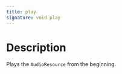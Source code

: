 ```yaml
---
title: play
signature: void play
---
```


# Description
Plays the `AudioResource` from the beginning.
